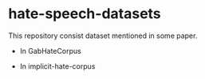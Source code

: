 # hate-speech-datasets
This repository consist dataset mentioned in some paper. 
* In GabHateCorpus

* In implicit-hate-corpus
